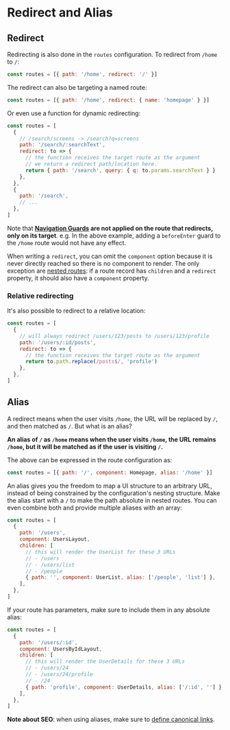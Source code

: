 # Redirect and Alias

<VueSchoolLink
  href="https://vueschool.io/lessons/vue-router-4-redirect-and-alias"
  title="Learn how to use redirect and alias"
/>

## Redirect

Redirecting is also done in the `routes` configuration. To redirect from `/home` to `/`:

```js
const routes = [{ path: '/home', redirect: '/' }]
```

The redirect can also be targeting a named route:

```js
const routes = [{ path: '/home', redirect: { name: 'homepage' } }]
```

Or even use a function for dynamic redirecting:

```js
const routes = [
  {
    // /search/screens -> /search?q=screens
    path: '/search/:searchText',
    redirect: to => {
      // the function receives the target route as the argument
      // we return a redirect path/location here.
      return { path: '/search', query: { q: to.params.searchText } }
    },
  },
  {
    path: '/search',
    // ...
  },
]
```

Note that **[Navigation Guards](../advanced/navigation-guards.md) are not applied on the route that redirects, only on its target**. e.g. In the above example, adding a `beforeEnter` guard to the `/home` route would not have any effect.

When writing a `redirect`, you can omit the `component` option because it is never directly reached so there is no component to render. The only exception are [nested routes](./nested-routes.md): if a route record has `children` and a `redirect` property, it should also have a `component` property.

### Relative redirecting

It's also possible to redirect to a relative location:

```js
const routes = [
  {
    // will always redirect /users/123/posts to /users/123/profile
    path: '/users/:id/posts',
    redirect: to => {
      // the function receives the target route as the argument
      return to.path.replace(/posts$/, 'profile')
    },
  },
]
```

## Alias

A redirect means when the user visits `/home`, the URL will be replaced by `/`, and then matched as `/`. But what is an alias?

**An alias of `/` as `/home` means when the user visits `/home`, the URL remains `/home`, but it will be matched as if the user is visiting `/`.**

The above can be expressed in the route configuration as:

```js
const routes = [{ path: '/', component: Homepage, alias: '/home' }]
```

An alias gives you the freedom to map a UI structure to an arbitrary URL, instead of being constrained by the configuration's nesting structure. Make the alias start with a `/` to make the path absolute in nested routes. You can even combine both and provide multiple aliases with an array:

```js
const routes = [
  {
    path: '/users',
    component: UsersLayout,
    children: [
      // this will render the UserList for these 3 URLs
      // - /users
      // - /users/list
      // - /people
      { path: '', component: UserList, alias: ['/people', 'list'] },
    ],
  },
]
```

If your route has parameters, make sure to include them in any absolute alias:

```js
const routes = [
  {
    path: '/users/:id',
    component: UsersByIdLayout,
    children: [
      // this will render the UserDetails for these 3 URLs
      // - /users/24
      // - /users/24/profile
      // - /24
      { path: 'profile', component: UserDetails, alias: ['/:id', ''] },
    ],
  },
]
```

**Note about SEO**: when using aliases, make sure to [define canonical links](https://support.google.com/webmasters/answer/139066?hl=en).

<RuleKitLink />
